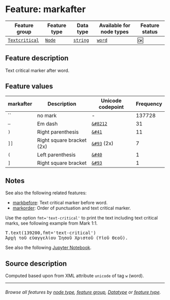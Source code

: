 # Feature: markafter <a name="start"></a>

Feature group | Feature type | Data type | Available for node types | Feature status
---  | --- | --- | --- | --- 
[`Textcritical`](featuresbygroup.md#textcritical-features) | [`Node`](featuresbyfeaturetype.md#node-features)  | [`string`](featuresbydatatype.md#string-datatype) | [`word`](featuresbynodetype.md#word-nodes) | 🆗

## Feature description 

Text critical marker after word.

## Feature values 

markafter | Description | Unicode codepoint | Frequency
---  | --- | --- | ---
`` | no mark | - | 137728
`—` | Em dash |  [`&#8212`](https://www.codetable.net/decimal/8212) | 31
`)` | Right parenthesis | [`&#41`](https://www.codetable.net/decimal/41) | 11
`]]` | Right square bracket (2x) | [`&#93`](https://www.codetable.net/decimal/91) (2x) | 7
`(` | Left parenthesis  | [`&#40`](https://www.codetable.net/decimal/40) | 1 
`]` | Right square bracket | [`&#93`](https://www.codetable.net/decimal/93) | 1

## Notes

See also the following related features:
   * [markbefore](markbefore.md#start): Text critical marker before word.
   * [markorder](markorder.md#start): Order of punctuation and text critical marker.
    
Use the option `fmt='text-critical'` to print the text including text critical marks, see following example from Mark 1:1.

<pre>
T.text(139200,fmt='text-critical')
Ἀρχὴ τοῦ εὐαγγελίου Ἰησοῦ Χριστοῦ (Υἱοῦ Θεοῦ). 
</pre>

See also the following [Jupyter Notebook](https://nbviewer.org/github/tonyjurg/Nestle1904LFT/blob/main/docs/usecases/various_text_formats.ipynb#bullet3x6).

## Source description

Computed based upon from XML attribute `unicode` of tag `w` (word).

---
###### *Browse all features by [node type](featuresbynodetype.md#start), [feature group](featuresbygroup.md#start), [Datatype](featuresbydatatype.md#start)  or [feature type](featuresbyfeaturetype.md#start).*
